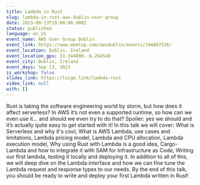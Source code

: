 ```yaml
---
title: Lambda in Rust
slug: lambda-in-rust-aws-dublin-user-group
date: 2023-09-13T19:00:00.000Z
status: published
language: en_US
event_name: AWS User Group Dublin
event_link: https://www.meetup.com/awsdublin/events/294867536/
event_location: Dublin, Ireland
event_location_gps: 53.344890,-6.264540
event_city: Dublin, Ireland
event_days: Sep 13, 2023
is_workshop: false
slides_link: https://loige.link/lambda-rust
video_link: null
with: []
---
```


Rust is taking the software engineering world by storm, but how does it affect serverless? In AWS it’s not even a supported runtime, so how can we even use it… and should we even try to do that? Spoiler: yes we should and it’s actually quite easy to get started with it! In this talk we will cover: What is Serverless and why it's cool, What is AWS Lambda, use cases and limitations, Lambda pricing model, Lambda and CPU allocation, Lambda execution model, Why using Rust with Lambda is a good idea, Cargo-Lambda and how to integrate it with SAM for Infrastructure as Code, Writing our first lambda, testing it locally and deploying it. In addition to all of this, we will deep dive on the Lambda interface and how we can fine tune the Lambda request and response types to our needs. By the end of this talk, you should be ready to write and deploy your first Lambda written in Rust!
